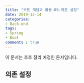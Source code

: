 ```yaml
---
title: "부트 개념과 활용-09.의존 설정"
date: 2019-12-14
categories:
- Back-end
tags:
- Spring 
- Boot
comments : true
---
```


이 문서는 추후 정리 예정인 문서입니다.

## 의존 설정

